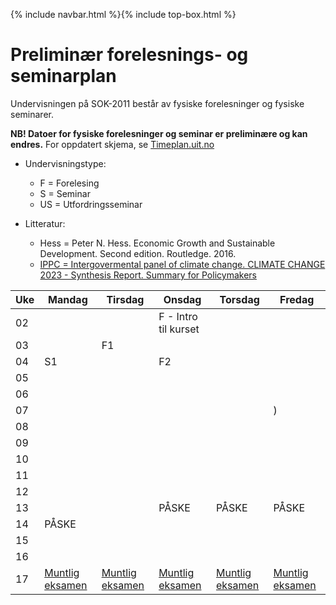 {% include navbar.html %}{% include top-box.html %}

# Preliminær forelesnings- og seminarplan

Undervisningen på SOK-2011 består av fysiske forelesninger og fysiske seminarer. 

**NB! Datoer for fysiske forelesninger og seminar er preliminære og kan endres.** For oppdatert skjema, se [Timeplan.uit.no](https://timeplan.uit.no/emne_timeplan.php?sem=24h&module[]=SOK-2011-1#week-01)
* Undervisningstype:
  * F = Forelesing
  * S = Seminar
  * US = Utfordringsseminar

* Litteratur:
  * Hess = Peter N. Hess. Economic Growth and Sustainable Development. Second edition. Routledge. 2016.
  * [IPPC = Intergovermental panel of climate change. CLIMATE CHANGE 2023 - Synthesis Report. Summary for Policymakers](https://github.com/uit-sok-2011-v2024/uit-sok-2011-v2024.github.io/blob/main/assets/IPCC_AR6_SYR_SPM.pdf) 

| Uke | Mandag | Tirsdag | Onsdag | Torsdag | Fredag |
| ---|------ | ------- | ------ | ------- | ------ |
| 02 |       |         | F - Intro til kurset |   |  |
| 03 |       | F1      |        |         |
| 04 | S1    |         | F2     |         |         |
| 05 |       |           | |  |
| 06 |       |         | |    | |
| 07 |       |         | | | )|
| 08 |       |         | | ||
| 09 |       |         |         |       | |
| 10 |       | | | ||
| 11 |       | | | |  |
| 12 |       |   |  |               | |
| 13 |       |        |  PÅSKE | PÅSKE | PÅSKE |
| 14 | PÅSKE | | | |  |
| 15 |       |  | | | |
| 16 |       | | | | |
| 17 | [Muntlig eksamen](muntligeksamen.md)| [Muntlig eksamen](muntligeksamen.md) |[Muntlig eksamen](muntligeksamen.md)| [Muntlig eksamen](muntligeksamen.md) |  [Muntlig eksamen](muntligeksamen.md) |






